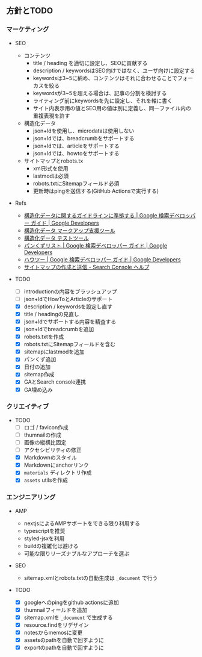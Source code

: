 ## 方針とTODO

### マーケティング

- SEO
  - コンテンツ
    - title / heading を適切に設定し、SEOに貢献する
    - description / keywordsはSEO向けではなく、ユーザ向けに設定する
    - keywordsは3~5に納め、コンテンツはそれに合わせることでフォーカスを絞る
    - keywordsが3~5を超える場合は、記事の分割を検討する
    - ライティング前にkeywordsを先に設定し、それを軸に書く
    - サイト内表示用の値とSEO用の値は別に定義し、同一ファイル内の重複表現を許す
  - 構造化データ
    - json+ldを使用し、microdataは使用しない
    - json+ldでは、breadcrumbをサポートする
    - json+ldでは、articleをサポートする
    - json+ldでは、howtoをサポートする
  - サイトマップとrobots.tx
    - xml形式を使用
    - lastmodは必須
    - robots.txtにSitemapフィールド必須
    - 更新時はpingを送信する(GitHub Actionsで実行する)

- Refs
  - [構造化データに関するガイドラインに準拠する  |  Google 検索デベロッパー ガイド  |  Google Developers](https://developers.google.com/search/docs/guides/sd-policies)
  - [構造化データ マークアップ支援ツール](https://www.google.com/webmasters/markup-helper/u/0/)
  - [構造化データ テストツール](https://search.google.com/structured-data/testing-tool/u/0/?hl=ja)
  - [パンくずリスト  |  Google 検索デベロッパー ガイド  |  Google Developers](https://developers.google.com/search/docs/data-types/breadcrumb?hl=ja)
  - [ハウツー  |  Google 検索デベロッパー ガイド  |  Google Developers](https://developers.google.com/search/docs/data-types/how-to?hl=ja)
  - [サイトマップの作成と送信 - Search Console ヘルプ](https://support.google.com/webmasters/answer/183668)

- TODO
  - [ ] introductionの内容をブラッシュアップ
  - [ ] json+ldでHowToとArticleのサポート
  - [x] description / keywordsを設定し直す
  - [x] title / headingの見直し
  - [x] json+ldでサポートする内容を精査する
  - [x] json+ldでbreadcrumbを追加
  - [x] robots.txtを作成
  - [x] robots.txtにSitemapフィールドを含む
  - [x] sitemapにlastmodを追加
  - [x] パンくず追加
  - [x] 日付の追加
  - [x] sitemap作成
  - [x] GAとSearch console連携
  - [x] GA埋め込み

### クリエイティブ

- TODO
  - [ ] ロゴ / favicon作成
  - [ ] thumnailの作成
  - [ ] 画像の縦横比固定
  - [ ] アクセシビリティの修正
  - [x] Markdownのスタイル
  - [x] Markdownにanchorリンク
  - [x] `materials` ディレクトリ作成
  - [x] `assets` utilsを作成

### エンジニアリング

- AMP
  - nextjsによるAMPサポートをできる限り利用する
  - typescriptを推奨
  - styled-jsxを利用
  - buildの複雑化は避ける
  - 可能な限りリーズナブルなアプローチを選ぶ
- SEO
  - sitemap.xmlとrobots.txtの自動生成は `_document` で行う

- TODO
  - [x] googleへのpingをgithub actionsに追加
  - [x] thumnailフィールドを追加
  - [x] sitemap.xmlを `_document` で生成する
  - [x] resource.findをリデザイン
  - [x] notesからmemosに変更
  - [x] assetsのpathを自動で回すように
  - [x] exportのpathを自動で回すように
